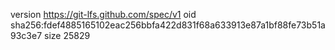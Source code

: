 version https://git-lfs.github.com/spec/v1
oid sha256:fdef4885165102eac256bbfa422d831f68a633913e87a1bf88fe73b51a93c3e7
size 25829
